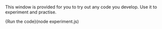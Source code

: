 This window is provided for you to try out any code you develop. Use it to experiment and practise.

{Run the code}(node experiment.js)